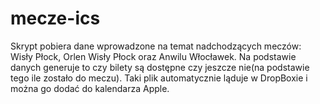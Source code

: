 # mecze-ics
Skrypt pobiera dane wprowadzone na temat nadchodzących meczów: Wisły Płock, Orlen Wisły Płock oraz Anwilu Włocławek. Na podstawie danych generuje to czy bilety są dostępne czy jeszcze nie(na podstawie tego ile zostało do meczu). Taki plik automatycznie ląduje w DropBoxie i można go dodać do kalendarza Apple.
